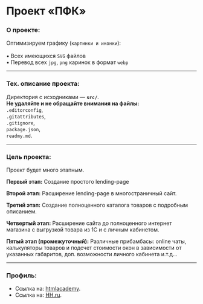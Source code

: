 # Проект «ПФК»

### О проекте:

Оптимизируем графику (`картинки и иконки`):
<br>
<br>
• Всех имеющихся `SVG` файлов <br>
• Перевод всех `jpg`, `png` каринок в формат `webp` <br>

<!-- NOTE: step1-task4, 5-->

<!-- Улучшаем **Responsive `(резиновая)`** верстку и
улучшаем наши картинки и делаем их более `резиновыми`:
<br>
<br>
• Всех блоков сайта `(./blocks)` <br>
• Всех компонентов сайта `(./ui-kit)` <br>
• Меняем некоторые `PNG` на `SVG` <br>
• Перерисовываем некоторые наши картинки <br>
• **Начинаем оптимизировать наш код в каждом последующем шаге** -->

<!-- NOTE: step1-task3-->

<!-- Делаем **Responsive `(резиновая)`** верстку для:
<br>
<br>
• Всех блоков сайта `(./blocks)` <br>
• Всех компонентов сайта `(./ui-kit)` -->


<!-- NOTE: step1-task2 -->

<!-- Делаем верстку:
<br>
<br>
• Подключаем все не обходимое в стилях:
style.sass -> blocks + ui-kits + pages + mixins + variables
<br>
• Подключаем необходимые плагины для gulp'a.
<br>
• Пишем конфиг для gulp'a.
<br>
• Пишем стили для:

ui-kit's<br>
block's<br>
page's<br>
mixin's<br>
variable's<br>

**PS: адаптив будет потом** -->


<!-- NOTE: step1-task1 -->

<!-- Делаем мобильную верстку:
<br>
<br>
• Создаем все необходимые ui-kit's.
<br>
• Создаем все не обходимые блоки.
<br>
• Все наши ui-kit's подключаем в наших блоках.
<br>
• Строим наш сайт из блоков, с требуемыми параметрами. -->


<!-- NOTE: master branch -->

<!-- Боевой Проект для компании ООО «ПФК»
<br>
<br>
**Это мой первый боевой проект, после интенсивов по Back-end разработке на htmlAcademy и годового обучения на Front-end разработчика в Томской компании Fullstack-development**
<br>
<br>
Параллельно, со всем вышеизложенным я буду продолжать самостоятельно проходить интенсивы на htmlAcademy по:<br>
• HTML+CSS, уровень 2.<br>
• JS, Уровень 1.<br>
• JS, Уровень 2.<br>
И применять полученные знания сразу зу же на данном проекте.
<br>
<br>
Планируется так же освежить свои знания по Back-end'у (PHP), т.к. здесь он так же будет зайдествован.
<br>
Весь проект будет соответствовать w3c и общепринятым стандартам разработки, так же проект будет максимально строго содержать **все** требования и стандарты htmlacademy.
<br>
**Это НЕ учебный проект, а продакшн** -->

---

### Тех. описание проекта:

Директория с исходниками — **`src/`**.<br>
**Не удаляйте и не обращайте внимания на файлы: <br>**
`.editorconfig`,<br>
`.gitattributes`,<br>
`.gitignore`,<br>
`package.json`,<br>
`readmy.md`.<br>
<!--
`.stylelintrc`,<br>
`.travis.yml`,<br>
`package-lock.json`,<br>
-->

---

### Цель проекта:

Проект будет много этапным.

**Первый этап:**
Создание простого lending-page

**Второй этап:**
Расширение lending-page в многостраничный сайт.

**Третий этап:**
Создание полноценного каталога товаров с подробным описанием.

**Четвертый этап:**
Расширение сайта до полноценного интернет магазина с выгрузкой товара из 1С и с личным кабинетом.

**Пятый этап (промежуточный):**
Различные прибамбасы: online чаты, калькуляторы товаров и подсчет стоимости окон в зависимости от указанных габаритов, доп. возможности личного кабинета и.т.д...

---

### Профиль:

* Ссылка на: [htmlacademy](https://htmlacademy.ru/profile/id701371).
* Ссылка на: [HH.ru](https://stavropol.hh.ru/resume/c063f00aff02d1e0900039ed1f747853505472).
